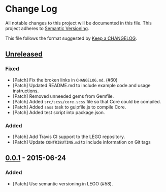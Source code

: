 # Change Log
All notable changes to this project will be documented in this file.
This project adheres to [Semantic Versioning](http://semver.org/).

This file follows the format suggested by [Keep a CHANGELOG](https://github.com/olivierlacan/keep-a-changelog).

## [Unreleased][unreleased]
### Fixed
- [Patch] Fix the broken links in `CHANGELOG.md`. (#60)
- [Patch] Updated README.md to include example code and usage instructions.
- [Patch] Removed unneeded gems from Gemfile.
- [Patch] Added `src/scss/core.scss` file so that Core could be compiled.
- [Patch] Added `sass` task to gulpfile.js to compile Core.
- [Patch] Added test script into package.json.

### Added
- [Patch] Add Travis CI support to the LEGO repository.
- [Patch] Update `CONTRIBUTING.md` to include information on Git tags

## [0.0.1][0.0.1] - 2015-06-24
### Added
- [Patch] Use semantic versioning in LEGO (#58).

[unreleased]: https://github.com/optimizely/lego/compare/v0.0.1...HEAD
[0.0.1]: https://github.com/optimizely/lego/compare/v0.0.1...HEAD

